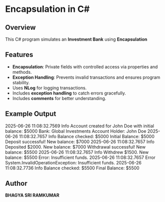# Encapsulation in C#

## Overview
This C# program simulates an **Investment Bank** using **Encapsulation**

## Features
- **Encapsulation**: Private fields with controlled access via properties and methods.
- **Exception Handling**: Prevents invalid transactions and ensures program stability.
- Uses **NLog** for logging transactions.
- Includes **exception handling** to catch errors gracefully.
- Includes **comments** for better understanding.


## Example Output
2025-06-26 11:08:32.7569 Info Account created for John Doe with initial balance: $5000
Bank: Global Investments
Account Holder: John Doe
2025-06-26 11:08:32.7657 Info Balance checked: $5000
Initial Balance: $5000
Deposit successful! New balance: $7000
2025-06-26 11:08:32.7657 Info Deposited $2000. New balance: $7000
Withdrawal successful! New balance: $5500
2025-06-26 11:08:32.7657 Info Withdrew $1500. New balance: $5500
Error: Insufficient funds.
2025-06-26 11:08:32.7657 Error System.InvalidOperationException: Insufficient funds.
2025-06-26 11:08:32.7736 Info Balance checked: $5500
Final Balance: $5500

## Author
**BHAGYA SRI RAMKUMAR**
